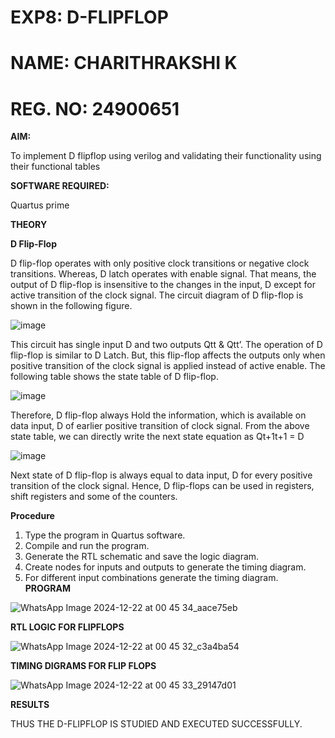 # EXP8: D-FLIPFLOP
# NAME: CHARITHRAKSHI K
# REG. NO: 24900651

**AIM:**

To implement  D flipflop using verilog and validating their functionality using their functional tables

**SOFTWARE REQUIRED:**

Quartus prime

**THEORY**

**D Flip-Flop**

D flip-flop operates with only positive clock transitions or negative clock transitions. Whereas, D latch operates with enable signal. That means, the output of D flip-flop is insensitive to the changes in the input, D except for active transition of the clock signal. The circuit diagram of D flip-flop is shown in the following figure.

![image](https://github.com/naavaneetha/D-FLIPDLOP-NEGEDGE/assets/154305477/48c81fe8-bc3f-40e7-95e2-519fc155ad51)

This circuit has single input D and two outputs Qtt & Qtt’. The operation of D flip-flop is similar to D Latch. But, this flip-flop affects the outputs only when positive transition of the clock signal is applied instead of active enable. The following table shows the state table of D flip-flop.

![image](https://github.com/naavaneetha/D-FLIPDLOP-NEGEDGE/assets/154305477/e5f3fda7-68ec-4a3a-a0a4-cf6f9cc4ab55)

Therefore, D flip-flop always Hold the information, which is available on data input, D of earlier positive transition of clock signal. From the above state table, we can directly write the next state equation as Qt+1t+1 = D

![image](https://github.com/naavaneetha/D-FLIPDLOP-NEGEDGE/assets/154305477/8592c0d8-2917-4142-91b9-d6c30dd891d2)

Next state of D flip-flop is always equal to data input, D for every positive transition of the clock signal. Hence, D flip-flops can be used in registers, shift registers and some of the counters.

**Procedure**

1. Type the program in Quartus software.
2. Compile and run the program.
3. Generate the RTL schematic and save the logic diagram.
4. Create nodes for inputs and outputs to generate the timing diagram.
5. For different input combinations generate the timing diagram.
**PROGRAM**

![WhatsApp Image 2024-12-22 at 00 45 34_aace75eb](https://github.com/user-attachments/assets/07bafa4d-72c5-41b0-a5b5-5e0835fd767d)


**RTL LOGIC FOR FLIPFLOPS**

![WhatsApp Image 2024-12-22 at 00 45 32_c3a4ba54](https://github.com/user-attachments/assets/1d79d689-bc61-4ff9-861c-eb59da94dbdb)


**TIMING DIGRAMS FOR FLIP FLOPS**

![WhatsApp Image 2024-12-22 at 00 45 33_29147d01](https://github.com/user-attachments/assets/cea8f0a4-9085-45ae-ab97-b19089cfb9fb)


**RESULTS**

THUS THE D-FLIPFLOP IS STUDIED AND EXECUTED SUCCESSFULLY.
